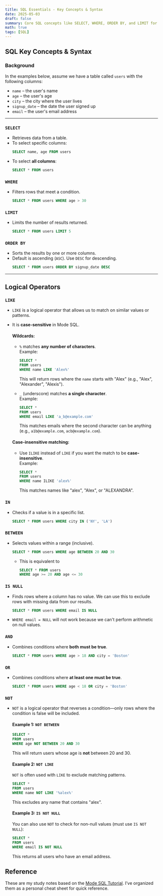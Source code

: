 ```yaml
---
title: SQL Essentials - Key Concepts & Syntax
date: 2025-05-03
draft: false
summary: Core SQL concepts like SELECT, WHERE, ORDER BY, and LIMIT for beginners
math: true
tags: [SQL]
---
```


## SQL Key Concepts & Syntax

### Background
In the examples below, assume we have a table called `users` with the following columns:

- `name` – the user's name  
- `age` – the user's age  
- `city` – the city where the user lives  
- `signup_date` – the date the user signed up  
- `email` – the user's email address  

---

### `SELECT`
- Retrieves data from a table.
- To select specific columns:  
  ```sql
  SELECT name, age FROM users
  ```
- To select **all columns**: 
  ```sql
  SELECT * FROM users
  ```

### `WHERE`
- Filters rows that meet a condition.  
  ```sql
  SELECT * FROM users WHERE age > 30
  ```

### `LIMIT`
- Limits the number of results returned.  
  ```sql
  SELECT * FROM users LIMIT 5
  ```

### `ORDER BY`
- Sorts the results by one or more columns.  
- Default is ascending (`ASC`). Use `DESC` for descending.  
  ```sql
  SELECT * FROM users ORDER BY signup_date DESC
  ```

---

## Logical Operators

### `LIKE`
- `LIKE` is a logical operator that allows us to match on similar values or patterns.
- It is **case-sensitive** in Mode SQL.

    #### Wildcards:
    - `%` matches **any number of characters**.  
        Example:  
        ```sql
        SELECT *
        FROM users
        WHERE name LIKE 'Alex%'
        ```
        This will return rows where the `name` starts with "Alex" (e.g., "Alex", "Alexander", "Alexis").

    - `_` (underscore) matches **a single character**.  
        Example:  
        ```sql
        SELECT *
        FROM users
        WHERE email LIKE 'a_b@example.com'
        ```
        This matches emails where the second character can be anything (e.g., `a1b@example.com`, `acb@example.com`).

    #### Case-insensitive matching:
    - Use `ILIKE` instead of `LIKE` if you want the match to be **case-insensitive**.  
        Example:  
        ```sql
        SELECT *
        FROM users
        WHERE name ILIKE 'alex%'
        ```
        This matches names like "alex", "Alex", or "ALEXANDRA".

### `IN`
- Checks if a value is in a specific list.  
  ```sql
  SELECT * FROM users WHERE city IN ('NY', 'LA')
  ```

### `BETWEEN`
- Selects values within a range (inclusive).  
  ```sql
  SELECT * FROM users WHERE age BETWEEN 20 AND 30
  ```
    - This is equivalent to 
        ```sql
        SELECT * FROM users 
        WHERE age >= 20 AND age <= 30
        ```

### `IS NULL`
- Finds rows where a column has no value. We can use this to  exclude rows with missing data from our results. 
  ```sql
  SELECT * FROM users WHERE email IS NULL
  ```
- ``` WHERE email = NULL ``` will not work because we can't perform arithmetic on null values.

### `AND`
- Combines conditions where **both must be true**.  
  ```sql
  SELECT * FROM users WHERE age > 18 AND city = 'Boston'
  ```

### `OR`
- Combines conditions where **at least one must be true**.  
  ```sql
  SELECT * FROM users WHERE age < 18 OR city = 'Boston'
  ```

### `NOT`
- `NOT` is a logical operator that reverses a condition—only rows where the condition is false will be included.

    #### Example 1: `NOT BETWEEN`
    ```sql
    SELECT *
    FROM users
    WHERE age NOT BETWEEN 20 AND 30
    ```
    This will return users whose age is **not** between 20 and 30.


    #### Example 2: `NOT LIKE`
    `NOT` is often used with `LIKE` to exclude matching patterns.
    ```sql
    SELECT *
    FROM users
    WHERE name NOT LIKE '%alex%'
    ```
    This excludes any name that contains "alex".

    #### Example 3: `IS NOT NULL`
    You can also use `NOT` to check for non-null values (must use `IS NOT NULL`):
    ```sql
    SELECT *
    FROM users
    WHERE email IS NOT NULL
    ```
    This returns all users who have an email address.


## Reference
These are my study notes based on the [Mode SQL Tutorial](https://mode.com/sql-tutorial/introduction-to-sql). I’ve organized them as a personal cheat sheet for quick reference.
